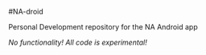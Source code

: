 #NA-droid

Personal Development repository for the NA Android app

*No functionality! All code is experimental!*
